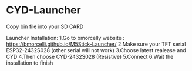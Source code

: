 # CYD-Launcher
Copy bin file into your SD CARD

Launcher Installation:
1.Go to bmorcelly website : https://bmorcelli.github.io/M5Stick-Launcher/
2.Make sure your TFT serial ESP32-2432S028 (other serial will not work)
3.Choose latest realease and CYD
4.Then choose CYD-2432S028 (Resistive)
5.Connect
6.Wait the installation to finish

